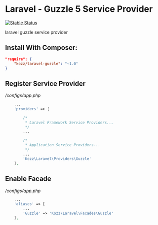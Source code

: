 # Laravel - Guzzle 5 Service Provider
[![Stable Status](https://poser.pugx.org/urakozz/laravel-guzzle/v/stable.png)](https://packagist.org/packages/kozz/laravel-guzzle-provider)

laravel guzzle service provider

## Install With Composer:

```json
"require": {
    "kozz/laravel-guzzle": "~1.0"
}
```

## Register Service Provider

*/configs/app.php*

```php
    ...
    'providers' => [

        /*
         * Laravel Framework Service Providers...
         */
        ...

        /*
         * Application Service Providers...
         */
        ...
        'Kozz\Laravel\Providers\Guzzle'
    ],
```


## Enable Facade

*/configs/app.php*

```php
    ...
    'aliases' => [
        ...
        'Guzzle' => 'Kozz\Laravel\Facades\Guzzle'
    ],
```
